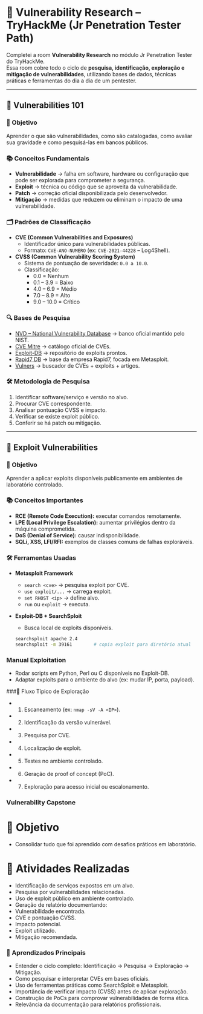 # 📘 Vulnerability Research – TryHackMe (Jr Penetration Tester Path)

Completei a room **Vulnerability Research** no módulo Jr Penetration Tester do TryHackMe.  
Essa room cobre todo o ciclo de **pesquisa, identificação, exploração e mitigação de vulnerabilidades**, utilizando bases de dados, técnicas práticas e ferramentas do dia a dia de um pentester.

---

## 🔹 Vulnerabilities 101
### 🎯 Objetivo
Aprender o que são vulnerabilidades, como são catalogadas, como avaliar sua gravidade e como pesquisá-las em bancos públicos.

### 📚 Conceitos Fundamentais
- **Vulnerabilidade** → falha em software, hardware ou configuração que pode ser explorada para comprometer a segurança.
- **Exploit** → técnica ou código que se aproveita da vulnerabilidade.
- **Patch** → correção oficial disponibilizada pelo desenvolvedor.
- **Mitigação** → medidas que reduzem ou eliminam o impacto de uma vulnerabilidade.

### 🗂️ Padrões de Classificação
- **CVE (Common Vulnerabilities and Exposures)**  
  - Identificador único para vulnerabilidades públicas.  
  - Formato: `CVE-ANO-NUMERO` (ex: `CVE-2021-44228` – Log4Shell).  
- **CVSS (Common Vulnerability Scoring System)**  
  - Sistema de pontuação de severidade: `0.0 a 10.0`.  
  - Classificação:  
    - 0.0 = Nenhum  
    - 0.1 – 3.9 = Baixo  
    - 4.0 – 6.9 = Médio  
    - 7.0 – 8.9 = Alto  
    - 9.0 – 10.0 = Crítico  

### 🔍 Bases de Pesquisa
- [NVD – National Vulnerability Database](https://nvd.nist.gov/) → banco oficial mantido pelo NIST.  
- [CVE Mitre](https://cve.mitre.org/) → catálogo oficial de CVEs.  
- [Exploit-DB](https://www.exploit-db.com/) → repositório de exploits prontos.  
- [Rapid7 DB](https://www.rapid7.com/db/) → base da empresa Rapid7, focada em Metasploit.  
- [Vulners](https://vulners.com/) → buscador de CVEs + exploits + artigos.  

### 🛠️ Metodologia de Pesquisa
1. Identificar software/serviço e versão no alvo.  
2. Procurar CVE correspondente.  
3. Analisar pontuação CVSS e impacto.  
4. Verificar se existe exploit público.  
5. Conferir se há patch ou mitigação.  

---

## 🔹 Exploit Vulnerabilities
### 🎯 Objetivo
Aprender a aplicar exploits disponíveis publicamente em ambientes de laboratório controlado.

### 📚 Conceitos Importantes
- **RCE (Remote Code Execution):** executar comandos remotamente.  
- **LPE (Local Privilege Escalation):** aumentar privilégios dentro da máquina comprometida.  
- **DoS (Denial of Service):** causar indisponibilidade.  
- **SQLi, XSS, LFI/RFI:** exemplos de classes comuns de falhas exploráveis.  

### 🛠️ Ferramentas Usadas
- **Metasploit Framework**  
  - `search <cve>` → pesquisa exploit por CVE.  
  - `use exploit/...` → carrega exploit.  
  - `set RHOST <ip>` → define alvo.  
  - `run` ou `exploit` → executa.  

- **Exploit-DB + SearchSploit**  
  - Busca local de exploits disponíveis.  
  ```bash
  searchsploit apache 2.4
  searchsploit -m 39161        # copia exploit para diretório atual
   ```
### Manual Exploitation
- Rodar scripts em Python, Perl ou C disponíveis no Exploit-DB.
- Adaptar exploits para o ambiente do alvo (ex: mudar IP, porta, payload).

###🔗 Fluxo Típico de Exploração

- 1.  Escaneamento (ex: `nmap -sV -A <IP>`).
- 2. Identificação da versão vulnerável.
- 3. Pesquisa por CVE.
- 4. Localização de exploit.
- 5. Testes no ambiente controlado.
- 6. Geração de proof of concept (PoC).
- 7. Exploração para acesso inicial ou escalonamento.
 
### Vulnerability Capstone
# 🎯 Objetivo
- Consolidar tudo que foi aprendido com desafios práticos em laboratório.
# 📌 Atividades Realizadas
- Identificação de serviços expostos em um alvo.
- Pesquisa por vulnerabilidades relacionadas.
- Uso de exploit público em ambiente controlado.
- Geração de relatório documentando:
- Vulnerabilidade encontrada.
- CVE e pontuação CVSS.
- Impacto potencial.
- Exploit utilizado.
- Mitigação recomendada.

### 📑 Aprendizados Principais
- Entender o ciclo completo: Identificação → Pesquisa → Exploração → Mitigação.
- Como pesquisar e interpretar CVEs em bases oficiais.
- Uso de ferramentas práticas como SearchSploit e Metasploit.
- Importância de verificar impacto (CVSS) antes de aplicar exploração.
- Construção de PoCs para comprovar vulnerabilidades de forma ética.
- Relevância da documentação para relatórios profissionais.

